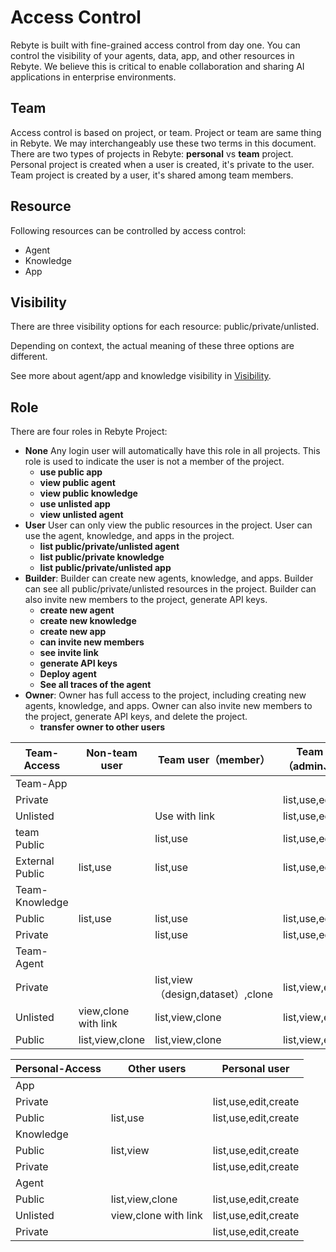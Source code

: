 # Access Control

Rebyte is built with fine-grained access control from day one. You can control the visibility of your agents, data, app, and other resources in Rebyte. We believe this is critical to enable collaboration and sharing AI applications in enterprise environments.

## Team

Access control is based on project, or team. Project or team are same thing in Rebyte. We may interchangeably use these two terms in this document. There are two types of projects in Rebyte: **personal** vs **team** project. Personal project is created when a user is created, it's private to the user. Team project is created by a user, it's shared among team members.

## Resource

Following resources can be controlled by access control:

* Agent
* Knowledge
* App

## Visibility

There are three visibility options for each resource: public/private/unlisted.

Depending on context, the actual meaning of these three options are different.

See more about agent/app and knowledge visibility in [Visibility](./visibility.md).

## Role

There are four roles in Rebyte Project:

* **None** Any login user will automatically have this role in all projects. This role is used to indicate the user is not a member of the project.
  * **use public app**
  * **view public agent**
  * **view public knowledge**
  * **use unlisted app**
  * **view unlisted agent**
* **User** User can only view the public resources in the project. User can use the agent, knowledge, and apps in the project.
  * **list public/private/unlisted agent**
  * **list public/private knowledge**
  * **list public/private/unlisted app**
* **Builder**: Builder can create new agents, knowledge, and apps. Builder can see all public/private/unlisted resources in the project. Builder can also invite new members to the project, generate API keys.
  * **create new agent**
  * **create new knowledge**
  * **create new app**
  * **can invite new members**
  * **see invite link**
  * **generate API keys**
  * **Deploy agent**
  * **See all traces of the agent**
* **Owner**: Owner has full access to the project, including creating new agents, knowledge, and apps. Owner can also invite new members to the project, generate API keys, and delete the project.
  * **transfer owner to other users**

| Team-Access     | Non-team user        | Team user（member）               | Team Builder（admin、owner） |
| --------------- | -------------------- | ------------------------------- | ------------------------- |
| Team-App        |                      |                                 |                           |
| Private         |                      |                                 | list,use,edit,create      |
| Unlisted        |                      | Use with link                   | list,use,edit,create      |
| team Public     |                      | list,use                        | list,use,edit,create      |
| External Public | list,use             | list,use                        | list,use,edit,create      |
| Team-Knowledge  |                      |                                 |                           |
| Public          | list,use             | list,use                        | list,use,edit,create      |
| Private         |                      | list,use                        | list,use,edit,create      |
| Team-Agent      |                      |                                 |                           |
| Private         |                      | list,view（design,dataset）,clone | list,view,edit,create     |
| Unlisted        | view,clone with link | list,view,clone                 | list,view,edit,create     |
| Public          | list,view,clone      | list,view,clone                 | list,view,edit,create     |

| Personal-Access | Other users          | Personal user        |
| --------------- | -------------------- | -------------------- |
| App             |                      |                      |
| Private         |                      | list,use,edit,create |
| Public          | list,use             | list,use,edit,create |
| Knowledge       |                      |                      |
| Public          | list,view            | list,use,edit,create |
| Private         |                      | list,use,edit,create |
| Agent           |                      |                      |
| Public          | list,view,clone      | list,use,edit,create |
| Unlisted        | view,clone with link | list,use,edit,create |
| Private         |                      | list,use,edit,create |
